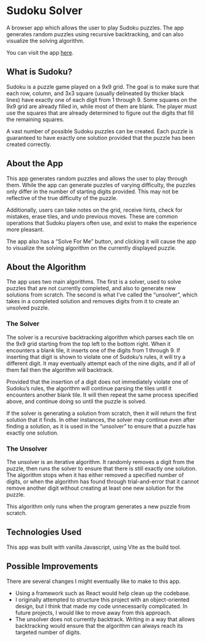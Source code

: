 # Sudoku Solver

A browser app which allows the user to play Sudoku puzzles. The app generates random puzzles using recursive backtracking, and can also visualize the solving algorithm.

You can visit the app [here](https://ryan-groch.github.io/sudoku-v2/).

## What is Sudoku?

Sudoku is a puzzle game played on a 9x9 grid. The goal is to make sure that each row, column, and 3x3 square (usually delineated by thicker black lines) have exactly one of each digit from 1 through 9. Some squares on the 9x9 grid are already filled in, while most of them are blank. The player must use the squares that are already determined to figure out the digits that fill the remaining squares.

A vast number of possible Sudoku puzzles can be created. Each puzzle is guaranteed to have exactly one solution provided that the puzzle has been created correctly.

## About the App

This app generates random puzzles and allows the user to play through them. While the app can generate puzzles of varying difficulty, the puzzles only differ in the number of starting digits provided. This may not be reflective of the true difficulty of the puzzle.

Additionally, users can take notes on the grid, receive hints, check for mistakes, erase tiles, and undo previous moves. These are common operations that Sudoku players often use, and exist to make the experience more pleasant.

The app also has a “Solve For Me” button, and clicking it will cause the app to visualize the solving algorithm on the currently displayed puzzle.

## About the Algorithm

The app uses two main algorithms. The first is a solver, used to solve puzzles that are not currently completed, and also to generate new solutions from scratch. The second is what I’ve called the “unsolver”, which takes in a completed solution and removes digits from it to create an unsolved puzzle.

### The Solver

The solver is a recursive backtracking algorithm which parses each tile on the 9x9 grid starting from the top left to the bottom right. When it encounters a blank tile, it inserts one of the digits from 1 through 9. If inserting that digit is shown to violate one of Sudoku’s rules, it will try a different digit. It may eventually attempt each of the nine digits, and if all of them fail then the algorithm will backtrack.

Provided that the insertion of a digit does not immediately violate one of Sudoku’s rules, the algorithm will continue parsing the tiles until it encounters another blank tile. It will then repeat the same process specified above, and continue doing so until the puzzle is solved.

If the solver is generating a solution from scratch, then it will return the first solution that it finds. In other instances, the solver may continue even after finding a solution, as it is used in the “unsolver” to ensure that a puzzle has exactly one solution.

### The Unsolver

The unsolver is an iterative algorithm. It randomly removes a digit from the puzzle, then runs the solver to ensure that there is still exactly one solution. The algorithm stops when it has either removed a specified number of digits, or when the algorithm has found through trial-and-error that it cannot remove another digit without creating at least one new solution for the puzzle.

This algorithm only runs when the program generates a new puzzle from scratch.

## Technologies Used

This app was built with vanilla Javascript, using Vite as the build tool.

## Possible Improvements

There are several changes I might eventually like to make to this app.

- Using a framework such as React would help clean up the codebase.
- I originally attempted to structure this project with an object-oriented design, but I think that made my code unnecessarily complicated. In future projects, I would like to move away from this approach.
- The unsolver does not currently backtrack. Writing in a way that allows backtracking would ensure that the algorithm can always reach its targeted number of digits.

